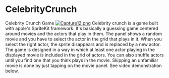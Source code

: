 # CelebrityCrunch
Celebrity Crunch Game 
[![Capture12.png](https://s13.postimg.org/toj08z113/Capture12.png)](https://postimg.org/image/mlb4tcvlf/)
Celebrity crunch is a game built with apple's SpriteKit framework. It's basically a guessing game centered around movies and the actors that play in them. The panel shows a random movie and you have to select the actor in the grid that plays in it. When you select the right actor, the sprite disappears and is replaced by a new actor. The game is designed in a way in which at least one actor playing in the displayed movie is included in the grid of actors. You can also shuffle actors until you find one that you think plays in the movie. Skipping an unfamiliar movie is done by just tapping on the movie panel. See video demonstration below. 
  
